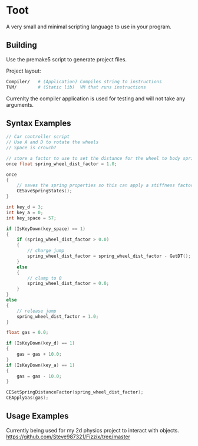 # Toot

A very small and minimal scripting language to use in your program. 

## Building 

Use the premake5 script to generate project files. 

Project layout: 
```bash
Compiler/   # (Application) Compiles string to instructions 
TVM/        # (Static lib)  VM that runs instructions
``` 

Currenlty the compiler application is used for testing and will not take any arguments. 

## Syntax Examples

```c
// Car controller script
// Use A and D to rotate the wheels
// Space is crouch?

// store a factor to use to set the distance for the wheel to body springs
once float spring_wheel_dist_factor = 1.0; 

once 
{
    // saves the spring properties so this can apply a stiffness factor 
    CESaveSpringStates();
}

int key_d = 3;
int key_a = 0;
int key_space = 57;

if (IsKeyDown(key_space) == 1)
{
    if (spring_wheel_dist_factor > 0.0)
    {
        // charge jump
        spring_wheel_dist_factor = spring_wheel_dist_factor - GetDT();  
    }
    else 
    {
        // clamp to 0 
        spring_wheel_dist_factor = 0.0; 
    }
}
else 
{
    // release jump
    spring_wheel_dist_factor = 1.0; 
}

float gas = 0.0;

if (IsKeyDown(key_d) == 1)
{
    gas = gas + 10.0;
}
if (IsKeyDown(key_a) == 1)
{
    gas = gas - 10.0;
}

CESetSpringDistanceFactor(spring_wheel_dist_factor);
CEApplyGas(gas);
```

## Usage Examples 

Currently being used for my 2d physics project to interact with objects. 
https://github.com/Steve987321/Fizzix/tree/master
